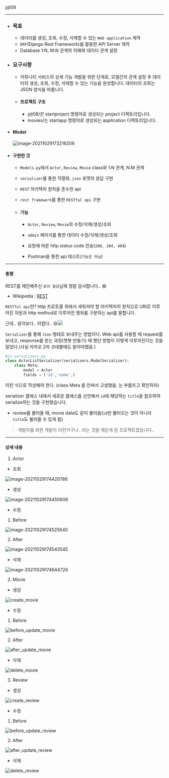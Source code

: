 pjt08

---

- ### 목표

  - 데이터를 생성, 조회, 수정, 삭제할 수 있는 `Web application` 제작
  - `DRF`(Django Rest Framework)를 활용한 API Server 제작
  - Database 1:N, M:N 관계의 이해와 데이터 관계 설정



- ### 요구사항

  - 커뮤니티 서비스의 상세 기능 개발을 위한 단계로, 모델간의 관계 설정 후 데이터의 생성, 조회, 수정, 삭제할 수 있는 기능을 완성합니다. 데이터의 조회는 JSON 양식을 따릅니다.

  - #### 프로젝트 구조

    - pjt08/은 startproject 명령어로 생성되는 project 디렉토리입니다.
    - movies/는 startapp 명령어로 생성되는 application 디렉토리입니다.



- #### Model

  ![image-20211029173216206](README.assets/image-20211029173216206.png)



- #### 구현한 것

  - `Models.py`에서 `Actor`, `Review`, `Movie` class와 1:N 관계, N:M 관계
  - `serializer`를 통한 직렬화, `json` 포맷의 응답 구현
  - `REST` 아키텍처 원칙을 준수한 api
  - `rest framework`를 통한 `RESTful api` 구현

  

  - #### 기능

    - `Actor`, `Review`, `Movie`의 수정/삭제/생성/조회

    - `admin` 페이지를 통한 데이터 수정/삭제/생성/조회
    - 요청에 따른 http status code 전송(`200, 204, 404`)
    - Postman을 통한 api 테스트(`기능은 아님`)

---

#### 총평

REST를 제안해주신 `로이 필딩`님께 정말 감사합니다.. :smile:

- Wikipedia : [REST](https://ko.wikipedia.org/wiki/REST)

`RESTful api`란? http 프로토콜 위에서 세워져야 할 아키텍처의 원칙으로 URI로 이루어진 자원과 http method로 이루어진 행위를 구분하는 api를 말합니다.

근데.. 생각보다.. 어렵다.. :cry:![](https://img.insight.co.kr/static/2018/01/21/700/3i33x74k2y42j2pxf46h.jpg)

`Serializer`를 통해 `Json` 형태로 보내주는 방법이다. Web api를 사용할 때 request를 보내고, response를 받는 과정(챗봇 만들기) 때 했던 방법이 이렇게 이루어진다는 것을 알았다.(사실 카카오 2차 코테볼때도 알아야했음.)

```python
#in serializers.py
class ActorListSerializer(serializers.ModelSerializer):
    class Meta:
        model = Actor
        fields = ('id','name',)
```

이런 식으로 작성해야 한다. (class Meta 를 안써서 고생했음. 눈 부릅뜨고 확인하자)

serializer 클래스 내에서 새로운 클래스를 선언해서 `id`에 해당하는 `title`을 참조하여 serialize하는 것을 구현했습니다.

- review를 불러올 때, movie data도 같이 불러옴(`id`만 불러오는 것이 아니라 `title`도 불러올 수 있게 됨)

> 개발자를 위한 개발이 이런거구나.. 라는 것을 깨닫게 된 프로젝트였습니다..



---

#### 상세 내용

1. Actor

- 조회

![image-20211029174420786](README.assets/image-20211029174420786.png)

- 생성

![image-20211029174450606](README.assets/image-20211029174450606.png)

- 수정

1. Before

![image-20211029174525640](README.assets/image-20211029174525640.png)

2. After

![image-20211029174543545](README.assets/image-20211029174543545.png)

- 삭제

![image-20211029174644726](README.assets/image-20211029174644726.png)

2. Movie

- 생성

![create_movie](README.assets/create_movie.PNG)

- 수정

1. Before

![before_update_movie](README.assets/before_update_movie.PNG)

2. After

![after_update_movie](README.assets/after_update_movie.PNG)

- 삭제

![delete_movie](README.assets/delete_movie.PNG)



3. Review

- 생성

![create_review](README.assets/create_review.PNG)

- 수정

1. Before

![before_update_review](README.assets/before_update_review.PNG)

2. After

![after_update_review](README.assets/after_update_review-16354973876541.PNG)

- 삭제

![delete_review](README.assets/delete_review.PNG)

